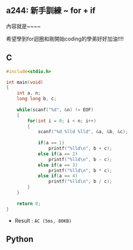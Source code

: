 ## a244: 新手訓練 ~ for + if 
內容就是~~~~ 

希望學到for迴圈和剛開始coding的學弟好好加油!!!! 

## C
```C
#include<stdio.h>

int main(void)
{
	int a, n;
	long long b, c;
	
	while(scanf("%d", &n) != EOF)
	{
		for(int i = 0; i < n; i++)
		{
			scanf("%d %lld %lld", &a, &b, &c);
		
			if(a == 1)
				printf("%lld\n", b + c);
			else if(a == 2)
				printf("%lld\n", b - c);
			else if(a == 3)
				printf("%lld\n", b * c);
			else if(a == 4)
				printf("%lld\n", b / c);	
		}
	}
	
	return 0;
}
```
 * Result : `AC (5ms, 80KB)`

## Python
